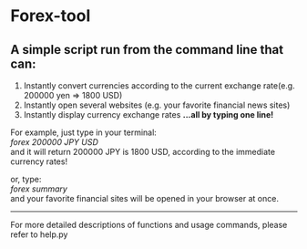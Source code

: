 # Forex-tool
## A simple script run from the command line that can:
   1. Instantly convert currencies according to the current exchange rate(e.g. 200000 yen => 1800 USD) 
   2. Instantly open several websites (e.g. your favorite financial news sites)
   3. Instantly display currency exchange rates
      **...all by typing one line!**
  
  For example, just type in your terminal:    
  *forex 200000 JPY USD*   
  and it will return 200000 JPY is 1800 USD, according to the immediate currency rates!
  
  or, type:     
  *forex summary*   
  and your favorite financial sites will be opened in your browser at once.
     
---------------------------------------
For more detailed descriptions of functions and usage commands, please refer to help.py 
